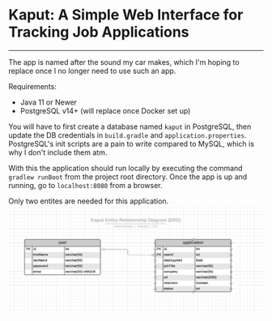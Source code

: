 # Kaput: A Simple Web Interface for Tracking Job Applications
---

The app is named after the sound my car makes, which I'm hoping to replace once 
I no longer need to use such an app.  

Requirements:
- Java 11 or Newer
- PostgreSQL v14+ (will replace once Docker set up)

You will have to first create a database named `kaput` in PostgreSQL, then update the DB credentials 
in `build.gradle` and `application.properties`. PostgreSQL's init scripts are a pain to write compared 
to MySQL, which is why I don't include them atm.  

With this the application should run locally by executing the command `gradlew runBoot` from 
the project root directory. Once the app is up and running, go to `localhost:8080` 
from a browser.  

Only two entites are needed for this application.  
![entity-relationship diagram](./erd.png)  


